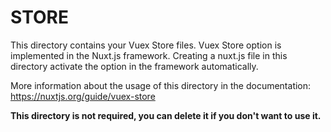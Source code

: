 # STORE

This directory contains your Vuex Store files.
Vuex Store option is implemented in the Nuxt.js framework.
Creating a nuxt.js file in this directory activate the option in the framework automatically.

More information about the usage of this directory in the documentation:
https://nuxtjs.org/guide/vuex-store

**This directory is not required, you can delete it if you don't want to use it.**

